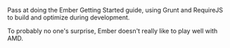 Pass at doing the Ember Getting Started guide, using Grunt and RequireJS to
build and optimize during development.

To probably no one's surprise, Ember doesn't really like to play well with AMD.
